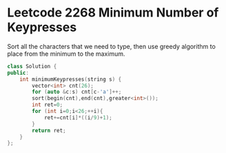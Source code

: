 # Leetcode 2268 Minimum Number of Keypresses

Sort all the characters that we need to type, then use greedy algorithm to place from the minimum to the maximum.
```cpp
class Solution {
public:
    int minimumKeypresses(string s) {
        vector<int> cnt(26);
        for (auto &c:s) cnt[c-'a']++;
        sort(begin(cnt),end(cnt),greater<int>());
        int ret=0;
        for (int i=0;i<26;++i){
            ret+=cnt[i]*((i/9)+1);
        }
        return ret;
    }
};
```
